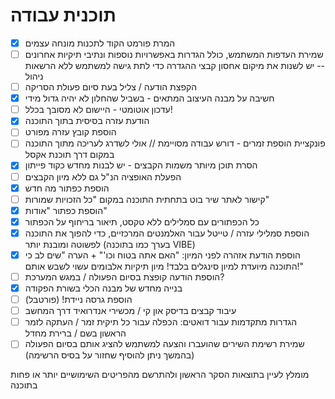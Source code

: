 # תוכנית עבודה
- [x] המרת פורמט הקוד לתכנות מונחה עצמים
- [ ] שמירת העדפות המשתמש, כולל הגדרות באפשרויות נוספות ונתיבי תיקיות אחרונים -- יש לשנות את מיקום אחסון קבצי ההגדרה כדי לתת גישה למשתמש ללא הרשאות ניהול
- [ ] הקפצת הודעה / צליל בעת סיום פעולת הסריקה
- [x] חשיבה על מבנה העיצוב המתאים - בשביל שהחלון לא יהיה גדול מידי
- [ ] עדכון אוטומטי - היישום לא מסובך בכלל!
- [x] הודעת עזרה בסיסית בתוך התוכנה
- [ ] הוספת קובץ עזרה מפורט
- [ ] פונקציית הוספת זמרים - דורש עבודה מסויימת // אולי לשדרג לעריכה מתוך התוכנה במקום דרך תוכנת אקסל
- [x] הסרת תוכן מיותר משמות הקבצים - יש לבנות מחדש כקוד פייתון
- [ ] הפעלת האופציה הנ"ל גם ללא מיון הקבצים
- [x] הוספת כפתור מה חדש
- [ ] קישור לאתר שיר בוט בתחתית התוכנה במקום "כל הזכויות שמורות"
- [x] הוספת כפתור "אודות"
- [x] כל הכפתורים עם סמלילים ללא טקסט, תיאור בריחוף על הכפתור
- [x] הוספת סמלילי עזרה / טייטל עבור האלמנטים המרכזיים, כדי להפוך את התוכנה לפשוטה ומובנת יותר (בערך כמו בתוכנה VIBE)
- [x] הוספת הודעת אזהרה לפני המיון: "האם אתה בטוח וכו'" + הערה "שים לב כי התוכנה מיועדת למיון סינגלים בלבד! מיון תיקיות אלבומים עשוי לשבש אותם!"
- [ ] הוספת הודעה קופצת בסיום הפעולה / במגש המערכת?
- [x] בנייה מחדש של מבנה הכלי בשורת הפקודה
- [ ] הוספת גרסה ניידת! (פורטבל)
- [ ] עיבוד קבצים בדיסק און קי / מכשירי אנדרואיד דרך המחשב
- [ ] הגדרות מתקדמות עבור דואטים: הכפלה עבור כל תיקית זמר / העתקה לזמר הראשון בשם / ברירת מחדל
- [ ] שמירת רשימת השירים שהועברו והצעה למשתמש להציג אותם בסיום הפעולה (בהמשך ניתן להוסיף שחזור על בסיס הרשימה)

מומלץ לעיין בתוצאות הסקר הראשון ולהתרשם מהפריטים השימושיים יותר או פחות בתוכנה